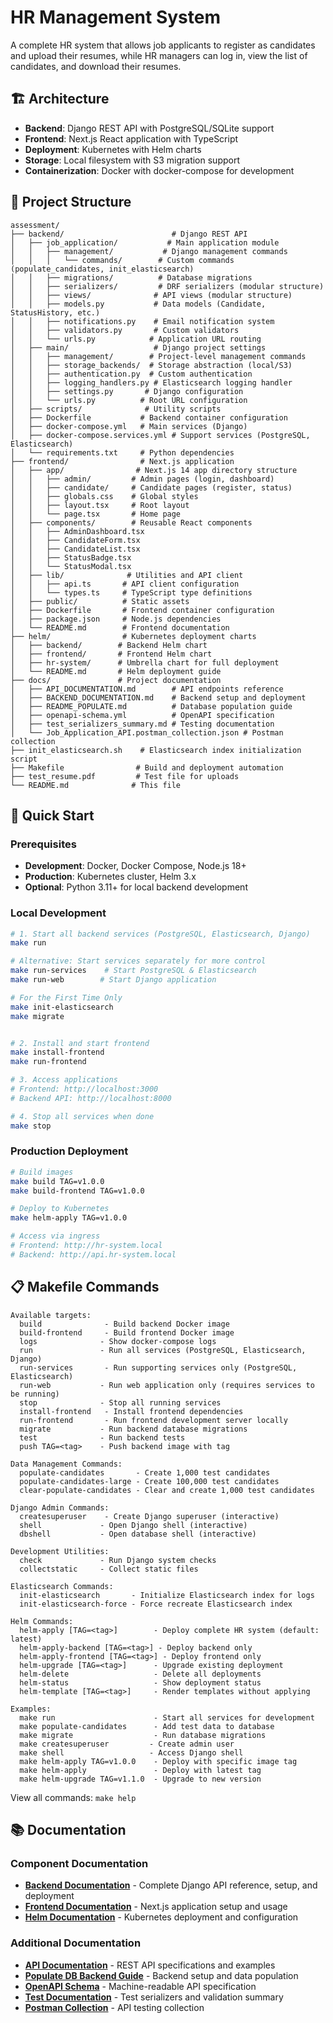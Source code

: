 # HR Management System

A complete HR system that allows job applicants to register as candidates and upload their resumes, while HR managers can log in, view the list of candidates, and download their resumes.

## 🏗️ Architecture

- **Backend**: Django REST API with PostgreSQL/SQLite support
- **Frontend**: Next.js React application with TypeScript
- **Deployment**: Kubernetes with Helm charts
- **Storage**: Local filesystem with S3 migration support
- **Containerization**: Docker with docker-compose for development

## 📁 Project Structure

```
assessment/
├── backend/                        # Django REST API
│   ├── job_application/           # Main application module
│   │   ├── management/           # Django management commands
│   │   │   └── commands/        # Custom commands (populate_candidates, init_elasticsearch)
│   │   ├── migrations/          # Database migrations
│   │   ├── serializers/         # DRF serializers (modular structure)
│   │   ├── views/              # API views (modular structure)
│   │   ├── models.py           # Data models (Candidate, StatusHistory, etc.)
│   │   ├── notifications.py    # Email notification system
│   │   ├── validators.py       # Custom validators
│   │   └── urls.py            # Application URL routing
│   ├── main/                   # Django project settings
│   │   ├── management/        # Project-level management commands
│   │   ├── storage_backends/  # Storage abstraction (local/S3)
│   │   ├── authentication.py  # Custom authentication
│   │   ├── logging_handlers.py # Elasticsearch logging handler
│   │   ├── settings.py       # Django configuration
│   │   └── urls.py          # Root URL configuration
│   ├── scripts/              # Utility scripts
│   ├── Dockerfile           # Backend container configuration
│   ├── docker-compose.yml   # Main services (Django)
│   ├── docker-compose.services.yml # Support services (PostgreSQL, Elasticsearch)
│   └── requirements.txt     # Python dependencies
├── frontend/                # Next.js application
│   ├── app/                # Next.js 14 app directory structure
│   │   ├── admin/         # Admin pages (login, dashboard)
│   │   ├── candidate/     # Candidate pages (register, status)
│   │   ├── globals.css    # Global styles
│   │   ├── layout.tsx     # Root layout
│   │   └── page.tsx       # Home page
│   ├── components/        # Reusable React components
│   │   ├── AdminDashboard.tsx
│   │   ├── CandidateForm.tsx
│   │   ├── CandidateList.tsx
│   │   ├── StatusBadge.tsx
│   │   └── StatusModal.tsx
│   ├── lib/              # Utilities and API client
│   │   ├── api.ts       # API client configuration
│   │   └── types.ts     # TypeScript type definitions
│   ├── public/          # Static assets
│   ├── Dockerfile       # Frontend container configuration
│   ├── package.json     # Node.js dependencies
│   └── README.md        # Frontend documentation
├── helm/                # Kubernetes deployment charts
│   ├── backend/        # Backend Helm chart
│   ├── frontend/       # Frontend Helm chart
│   ├── hr-system/      # Umbrella chart for full deployment
│   └── README.md       # Helm deployment guide
├── docs/               # Project documentation
│   ├── API_DOCUMENTATION.md        # API endpoints reference
│   ├── BACKEND_DOCUMENTATION.md    # Backend setup and deployment
│   ├── README_POPULATE.md          # Database population guide
│   ├── openapi-schema.yml          # OpenAPI specification
│   ├── test_serializers_summary.md # Testing documentation
│   └── Job_Application_API.postman_collection.json # Postman collection
├── init_elasticsearch.sh    # Elasticsearch index initialization script
├── Makefile                # Build and deployment automation
├── test_resume.pdf         # Test file for uploads
└── README.md              # This file
```

## 🚀 Quick Start

### Prerequisites

- **Development**: Docker, Docker Compose, Node.js 18+
- **Production**: Kubernetes cluster, Helm 3.x
- **Optional**: Python 3.11+ for local backend development

### Local Development

```bash
# 1. Start all backend services (PostgreSQL, Elasticsearch, Django)
make run

# Alternative: Start services separately for more control
make run-services    # Start PostgreSQL & Elasticsearch
make run-web        # Start Django application

# For the First Time Only
make init-elasticsearch
make migrate


# 2. Install and start frontend
make install-frontend
make run-frontend

# 3. Access applications
# Frontend: http://localhost:3000
# Backend API: http://localhost:8000

# 4. Stop all services when done
make stop
```

### Production Deployment

```bash
# Build images
make build TAG=v1.0.0
make build-frontend TAG=v1.0.0

# Deploy to Kubernetes
make helm-apply TAG=v1.0.0

# Access via ingress
# Frontend: http://hr-system.local
# Backend: http://api.hr-system.local
```

## 📋 Makefile Commands

```
Available targets:
  build              - Build backend Docker image
  build-frontend     - Build frontend Docker image
  logs              - Show docker-compose logs
  run               - Run all services (PostgreSQL, Elasticsearch, Django)
  run-services       - Run supporting services only (PostgreSQL, Elasticsearch)
  run-web           - Run web application only (requires services to be running)
  stop              - Stop all running services
  install-frontend   - Install frontend dependencies
  run-frontend       - Run frontend development server locally
  migrate           - Run backend database migrations
  test              - Run backend tests
  push TAG=<tag>    - Push backend image with tag

Data Management Commands:
  populate-candidates       - Create 1,000 test candidates
  populate-candidates-large - Create 100,000 test candidates
  clear-populate-candidates - Clear and create 1,000 test candidates

Django Admin Commands:
  createsuperuser    - Create Django superuser (interactive)
  shell             - Open Django shell (interactive)
  dbshell           - Open database shell (interactive)

Development Utilities:
  check             - Run Django system checks
  collectstatic     - Collect static files

Elasticsearch Commands:
  init-elasticsearch       - Initialize Elasticsearch index for logs
  init-elasticsearch-force - Force recreate Elasticsearch index

Helm Commands:
  helm-apply [TAG=<tag>]        - Deploy complete HR system (default: latest)
  helm-apply-backend [TAG=<tag>] - Deploy backend only
  helm-apply-frontend [TAG=<tag>] - Deploy frontend only
  helm-upgrade [TAG=<tag>]      - Upgrade existing deployment
  helm-delete                   - Delete all deployments
  helm-status                   - Show deployment status
  helm-template [TAG=<tag>]     - Render templates without applying

Examples:
  make run                      - Start all services for development
  make populate-candidates      - Add test data to database
  make migrate                  - Run database migrations
  make createsuperuser         - Create admin user
  make shell                   - Access Django shell
  make helm-apply TAG=v1.0.0    - Deploy with specific image tag
  make helm-apply               - Deploy with latest tag
  make helm-upgrade TAG=v1.1.0  - Upgrade to new version
```

View all commands: `make help`

## 📚 Documentation

### Component Documentation
- **[Backend Documentation](./docs/BACKEND_DOCUMENTATION.md)** - Complete Django API reference, setup, and deployment
- **[Frontend Documentation](./frontend/README.md)** - Next.js application setup and usage
- **[Helm Documentation](./helm/README.md)** - Kubernetes deployment and configuration

### Additional Documentation
- **[API Documentation](./docs/API_DOCUMENTATION.md)** - REST API specifications and examples
- **[Populate DB Backend Guide](./docs/README_POPULATE.md)** - Backend setup and data population
- **[OpenAPI Schema](./docs/openapi-schema.yml)** - Machine-readable API specification
- **[Test Documentation](./docs/test_serializers_summary.md)** - Test serializers and validation summary
- **[Postman Collection](./docs/Job_Application_API.postman_collection.json)** - API testing collection

